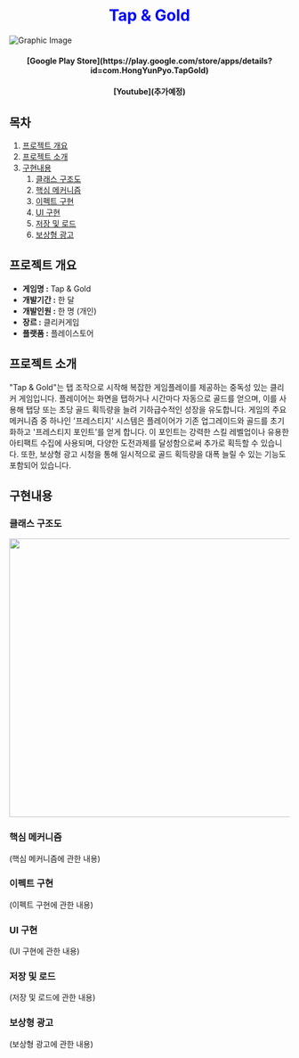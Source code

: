 <h1 align="center" style="color: blue"><b>Tap & Gold</b></h1>

![Graphic Image](https://github.com/yunpu1004/Tap_N_Gold/assets/53960432/de6cebd1-a1b3-4c56-ba01-ca90233c7181)

<h4 align="center"><b>[Google Play Store](https://play.google.com/store/apps/details?id=com.HongYunPyo.TapGold)</b></h1> 
<h4 align="center"><b>[Youtube](추가예정)</b></h1> 

## 목차
1. [프로젝트 개요](#프로젝트-개요)
2. [프로젝트 소개](#프로젝트-소개)
3. [구현내용](#구현내용)
   1. [클래스 구조도](#클래스-구조도)
   2. [핵심 메커니즘](#핵심-메커니즘)
   3. [이펙트 구현](#이펙트-구현)
   4. [UI 구현](#ui-구현)
   5. [저장 및 로드](#저장-및-로드)
   6. [보상형 광고](#보상형-광고)


## 프로젝트 개요
- **게임명 :** Tap & Gold
- **개발기간 :** 한 달
- **개발인원 :** 한 명 (개인)
- **장르 :** 클리커게임
- **플랫폼 :** 플레이스토어

## 프로젝트 소개
"Tap & Gold"는 탭 조작으로 시작해 복잡한 게임플레이를 제공하는 중독성 있는 클리커 게임입니다. 플레이어는 화면을 탭하거나 시간마다 자동으로 골드를 얻으며, 이를 사용해 탭당 또는 초당 골드 획득량을 늘려 기하급수적인 성장을 유도합니다. 게임의 주요 메커니즘 중 하나인 '프레스티지' 시스템은 플레이어가 기존 업그레이드와 골드를 초기화하고 '프레스티지 포인트'를 얻게 합니다. 이 포인트는 강력한 스킬 레벨업이나 유용한 아티팩트 수집에 사용되며, 다양한 도전과제를 달성함으로써 추가로 획득할 수 있습니다. 또한, 보상형 광고 시청을 통해 일시적으로 골드 획득량을 대폭 늘릴 수 있는 기능도 포함되어 있습니다.

## 구현내용
### 클래스 구조도
<p align="center"><img src="https://github.com/yunpu1004/Tap_N_Gold/assets/53960432/e874f96a-63c7-42ec-b69c-77a5e531e190" width="600" height="500"></p>



### 핵심 메커니즘
(핵심 메커니즘에 관한 내용)

### 이펙트 구현
(이펙트 구현에 관한 내용)

### UI 구현
(UI 구현에 관한 내용)

### 저장 및 로드
(저장 및 로드에 관한 내용)

### 보상형 광고
(보상형 광고에 관한 내용)
